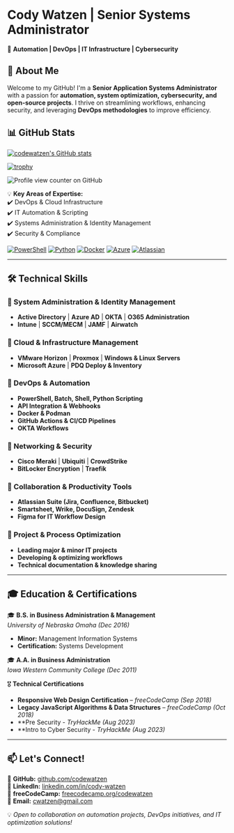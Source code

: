 # Cody Watzen | Senior Systems Administrator  
🚀 **Automation | DevOps | IT Infrastructure | Cybersecurity** 

## 👋 About Me  
Welcome to my GitHub! I'm a **Senior Application Systems Administrator** with a passion for **automation, system optimization, cybersecurity, and open-source projects**. I thrive on streamlining workflows, enhancing security, and leveraging **DevOps methodologies** to improve efficiency.  

## 📊 GitHub Stats
[![codewatzen's GitHub stats](https://github-readme-stats.vercel.app/api?username=codewatzen&show_icons=true&theme=radical)](https://github.com/codewatzen)

[![trophy](https://github-profile-trophy.vercel.app/?username=codewatzen)](https://github.com/ryo-ma/github-profile-trophy)

![Profile view counter on GitHub](https://komarev.com/ghpvc/?username=codewatzen)

💡 **Key Areas of Expertise:**  
✔️ DevOps & Cloud Infrastructure  
✔️ IT Automation & Scripting  
✔️ Systems Administration & Identity Management  
✔️ Security & Compliance  

[![PowerShell](https://img.shields.io/badge/PowerShell-5391FE?style=flat&logo=powershell&logoColor=white)](https://learn.microsoft.com/en-us/powershell/) [![Python](https://img.shields.io/badge/Python-3776AB?style=flat&logo=python&logoColor=white)](https://www.python.org/) [![Docker](https://img.shields.io/badge/Docker-2496ED?style=flat&logo=docker&logoColor=white)](https://www.docker.com/) [![Azure](https://img.shields.io/badge/Azure-0089D6?style=flat&logo=microsoft-azure&logoColor=white)](https://azure.microsoft.com/) [![Atlassian](https://img.shields.io/badge/Atlassian-0052CC?style=flat&logo=atlassian&logoColor=white)](https://www.atlassian.com/)  

---

## 🛠️ Technical Skills  

### 🔹 System Administration & Identity Management  
- **Active Directory** | **Azure AD** | **OKTA** | **O365 Administration**  
- **Intune** | **SCCM/MECM** | **JAMF** | **Airwatch**  

### 🔹 Cloud & Infrastructure Management  
- **VMware Horizon** | **Proxmox** | **Windows & Linux Servers**  
- **Microsoft Azure** | **PDQ Deploy & Inventory**  

### 🔹 DevOps & Automation  
- **PowerShell, Batch, Shell, Python Scripting**  
- **API Integration & Webhooks**  
- **Docker & Podman**  
- **GitHub Actions & CI/CD Pipelines**  
- **OKTA Workflows**  

### 🔹 Networking & Security  
- **Cisco Meraki** | **Ubiquiti** | **CrowdStrike**  
- **BitLocker Encryption** | **Traefik**  

### 🔹 Collaboration & Productivity Tools  
- **Atlassian Suite (Jira, Confluence, Bitbucket)**  
- **Smartsheet, Wrike, DocuSign, Zendesk**  
- **Figma for IT Workflow Design**  

### 🔹 Project & Process Optimization  
- **Leading major & minor IT projects**  
- **Developing & optimizing workflows**  
- **Technical documentation & knowledge sharing**  

---

## 🎓 Education & Certifications  

🎓 **B.S. in Business Administration & Management**  
*University of Nebraska Omaha* *(Dec 2016)*  
- **Minor:** Management Information Systems  
- **Certification:** Systems Development  

🎓 **A.A. in Business Administration**  
*Iowa Western Community College* *(Dec 2011)*  

🎖 **Technical Certifications**  
- **Responsive Web Design Certification** – *freeCodeCamp* *(Sep 2018)*  
- **Legacy JavaScript Algorithms & Data Structures** – *freeCodeCamp* *(Oct 2018)*
- **Pre Security - *TryHackMe* *(Aug 2023)*
- **Intro to Cyber Security - *TryHackMe* *(Aug 2023)*

---

## 📫 Let's Connect!  

🔗 **GitHub:** [github.com/codewatzen](https://github.com/codewatzen)  
🔗 **LinkedIn:** [linkedin.com/in/cody-watzen](https://linkedin.com/in/cody-watzen)  
🔗 **freeCodeCamp:** [freecodecamp.org/codewatzen](https://www.freecodecamp.org/codewatzen)  
📧 **Email:** [cwatzen@gmail.com](mailto:cwatzen@gmail.com)  

💡 *Open to collaboration on automation projects, DevOps initiatives, and IT optimization solutions!*  
